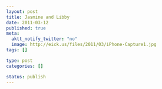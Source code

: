 ```yaml
--- 
layout: post
title: Jasmine and Libby
date: 2011-03-12
published: true
meta: 
  aktt_notify_twitter: "no"
  image: http://eick.us/files/2011/03/iPhone-Capture1.jpg
tags: []

type: post
categories: []

status: publish
---
```


